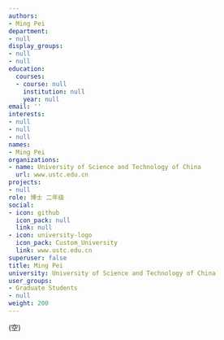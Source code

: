```yaml
---
authors:
- Ming Pei
department:
- null
display_groups:
- null
- null
education:
  courses:
  - course: null
    institution: null
    year: null
email: ''
interests:
- null
- null
- null
names:
- Ming Pei
organizations:
- name: University of Science and Technology of China
  url: www.ustc.edu.cn
projects:
- null
role: 博士 二年级
social:
- icon: github
  icon_pack: null
  link: null
- icon: university-logo
  icon_pack: Custom_University
  link: www.ustc.edu.cn
superuser: false
title: Ming Pei
university: University of Science and Technology of China
user_groups:
- Graduate Students
- null
weight: 200
---
```


(空)
